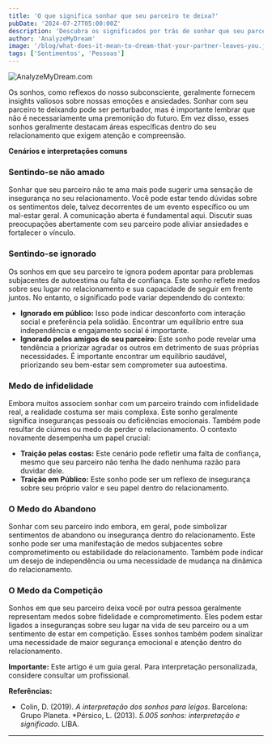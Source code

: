 ```yaml
---
title: 'O que significa sonhar que seu parceiro te deixa?'
pubDate: '2024-07-27T05:00:00Z'
description: 'Descubra os significados por trás de sonhar que seu parceiro te abandona, incluindo dúvidas no relacionamento, inseguranças e o impacto na sua autoestima.'
author: 'AnalyzeMyDream'
image: '/blog/what-does-it-mean-to-dream-that-your-partner-leaves-you.jpeg'
tags: ['Sentimentos', 'Pessoas']
---
```


![AnalyzeMyDream.com](/blog/what-does-it-mean-to-dream-that-your-partner-leaves-you.jpeg)


Os sonhos, como reflexos do nosso subconsciente, geralmente fornecem insights valiosos sobre nossas emoções e ansiedades. Sonhar com seu parceiro te deixando pode ser perturbador, mas é importante lembrar que não é necessariamente uma premonição do futuro. Em vez disso, esses sonhos geralmente destacam áreas específicas dentro do seu relacionamento que exigem atenção e compreensão. 

**Cenários e interpretações comuns**

### Sentindo-se não amado

Sonhar que seu parceiro não te ama mais pode sugerir uma sensação de insegurança no seu relacionamento. Você pode estar tendo dúvidas sobre os sentimentos dele, talvez decorrentes de um evento específico ou um mal-estar geral. A comunicação aberta é fundamental aqui. Discutir suas preocupações abertamente com seu parceiro pode aliviar ansiedades e fortalecer o vínculo.

### Sentindo-se ignorado

Os sonhos em que seu parceiro te ignora podem apontar para problemas subjacentes de autoestima ou falta de confiança. Este sonho reflete medos sobre seu lugar no relacionamento e sua capacidade de seguir em frente juntos. No entanto, o significado pode variar dependendo do contexto:

- **Ignorado em público:** Isso pode indicar desconforto com interação social e preferência pela solidão. Encontrar um equilíbrio entre sua independência e engajamento social é importante.
- **Ignorado pelos amigos do seu parceiro:** Este sonho pode revelar uma tendência a priorizar agradar os outros em detrimento de suas próprias necessidades. É importante encontrar um equilíbrio saudável, priorizando seu bem-estar sem comprometer sua autoestima.

### Medo de infidelidade

Embora muitos associem sonhar com um parceiro traindo com infidelidade real, a realidade costuma ser mais complexa. Este sonho geralmente significa inseguranças pessoais ou deficiências emocionais. Também pode resultar de ciúmes ou medo de perder o relacionamento. O contexto novamente desempenha um papel crucial:

- **Traição pelas costas:** Este cenário pode refletir uma falta de confiança, mesmo que seu parceiro não tenha lhe dado nenhuma razão para duvidar dele.
- **Traição em Público:** Este sonho pode ser um reflexo de insegurança sobre seu próprio valor e seu papel dentro do relacionamento.

### O Medo do Abandono

Sonhar com seu parceiro indo embora, em geral, pode simbolizar sentimentos de abandono ou insegurança dentro do relacionamento. Este sonho pode ser uma manifestação de medos subjacentes sobre comprometimento ou estabilidade do relacionamento. Também pode indicar um desejo de independência ou uma necessidade de mudança na dinâmica do relacionamento.

### O Medo da Competição

Sonhos em que seu parceiro deixa você por outra pessoa geralmente representam medos sobre fidelidade e comprometimento. Eles podem estar ligados a inseguranças sobre seu lugar na vida de seu parceiro ou a um sentimento de estar em competição. Esses sonhos também podem sinalizar uma necessidade de maior segurança emocional e atenção dentro do relacionamento.

**Importante:** Este artigo é um guia geral. Para interpretação personalizada, considere consultar um profissional.

**Referências:**

* Colin, D. (2019). _A interpretação dos sonhos para leigos_. Barcelona: Grupo Planeta.
*Pérsico, L. (2013). _5.005 sonhos: interpretação e significado_. LIBA.

---
